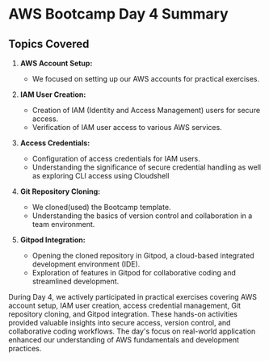 # AWS Bootcamp Day 4 Summary

## Topics Covered

1. **AWS Account Setup:**
   - We focused on setting up our AWS accounts for practical exercises.

2. **IAM User Creation:**
   - Creation of IAM (Identity and Access Management) users for secure access.
   - Verification of IAM user access to various AWS services.

3. **Access Credentials:**
   - Configuration of access credentials for IAM users. 
   - Understanding the significance of secure credential handling as well as exploring CLI access using Cloudshell

4. **Git Repository Cloning:**
   - We cloned(used) the Bootcamp template.
   - Understanding the basics of version control and collaboration in a team environment.

5. **Gitpod Integration:**
   - Opening the cloned repository in Gitpod, a cloud-based integrated development environment (IDE).
   - Exploration of features in Gitpod for collaborative coding and streamlined development.


During Day 4, we actively participated in practical exercises covering AWS account setup, IAM user creation, access credential management, Git repository cloning, and Gitpod integration. These hands-on activities provided valuable insights into secure access, version control, and collaborative coding workflows. The day's focus on real-world application enhanced our understanding of AWS fundamentals and development practices. 










